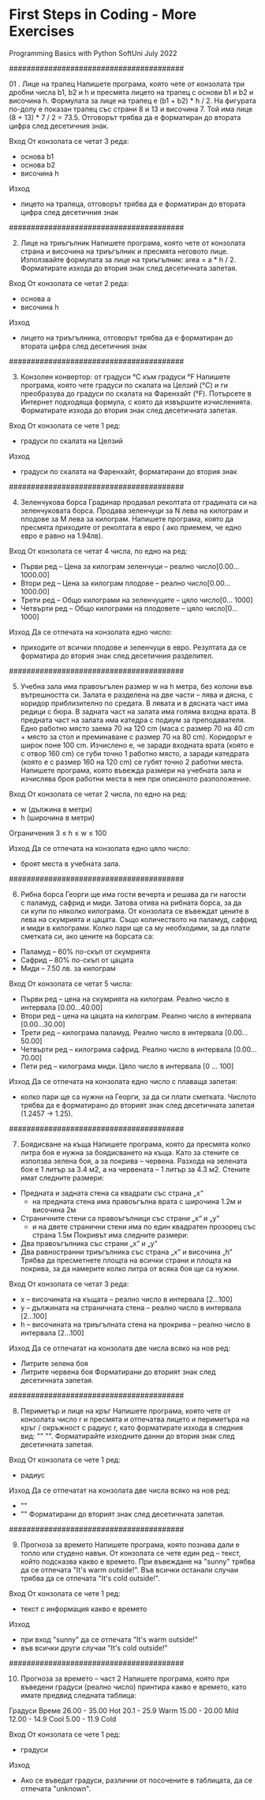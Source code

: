 # First Steps in Coding - More Exercises
Programming Basics with Python SoftUni July 2022

########################################

01 . Лице на трапец
Напишете програма, която чете от конзолата три дробни числа b1, b2 и h и пресмята лицето на трапец с основи b1 и b2 и височина h. Формулата за лице на трапец е (b1 + b2) * h / 2.
На фигурата по-долу е показан трапец със страни 8 и 13 и височина 7. Той има лице (8 + 13) * 7 / 2 = 73.5.
Отговорът трябва да е форматиран до втората цифра след десетичния знак.

Вход
От конзолата се четат 3 реда:
- основа b1
- основа b2
- височина h

Изход
- лицето на трапеца, отговорът трябва да е форматиран до втората цифра след десетичния знак

########################################

02. Лице на триъгълник
Напишете програма, която чете от конзолата страна и височина на триъгълник и пресмята неговото лице. Използвайте формулата за лице на триъгълник: area = a * h / 2. Форматирате изхода до втория знак след десетичната запетая.

Вход
От конзолата се четат 2 реда:
- основа а
- височина h

Изход
- лицето на триъгълника, отговорът трябва да е форматиран до втората цифра след десетичния знак

########################################

03. Конзолен конвертор: от градуси °C към градуси °F
Напишете програма, която чете градуси по скалата на Целзий (°C) и ги преобразува до градуси по скалата на Фаренхайт (°F). Потърсете в Интернет подходяща формула, с която да извършите изчисленията. Форматирате изхода до втория знак след десетичната запетая. 

Вход
От конзолата се чете 1 ред:
- градуси по скалата на Целзий

Изход
- градуси по скалата на Фаренхайт, форматирани до втория знак

########################################

04. Зеленчукова борса
Градинар продавал реколтата от градината си на зеленчуковата борса. Продава зеленчуци за N лева на килограм и плодове за M лева за килограм. Напишете програма, която да пресмята приходите от реколтата в евро ( ако приемем, че едно евро е равно на 1.94лв).

Вход
От конзолата се четат 4 числа, по едно на ред:
- Първи ред – Цена за килограм зеленчуци – реално число[0.00… 1000.00]
- Втори ред – Цена за килограм плодове – реално число[0.00… 1000.00]
- Трети ред – Общо килограми на зеленчуците – цяло число[0… 1000]
- Четвърти ред – Общо килограми на плодовете – цяло число[0… 1000]

Изход
Да се отпечата на конзолата едно число: 
- приходите от всички плодове и зеленчуци в евро. Резултата да се форматира до втория знак след десетичния разделител.

########################################

05. Учебна зала има правоъгълен размер w на h метра, без колони във вътрешността си. Залата е разделена на две части – лява и дясна, с коридор приблизително по средата. В лявата и в дясната част има редици с бюра. В задната част на залата има голяма входна врата. В предната част на залата има катедра с подиум за преподавателя. Едно работно място заема 70 на 120 cm (маса с размер 70 на 40 cm + място за стол и преминаване с размер 70 на 80 cm). Коридорът е широк поне 100 cm. Изчислено е, че заради входната врата (която е с отвор 160 cm) се губи точно 1 работно място, а заради катедрата (която е с размер 160 на 120 cm) се губят точно 2 работни места. Напишете програма, която въвежда размери на учебната зала и изчислява броя работни места в нея при описаното разположение.

Вход
От конзолата се четат 2 числа, по едно на ред: 
- w (дължина в метри) 
- h (широчина в метри)

Ограничения
3 ≤ h ≤ w ≤ 100

Изход
Да се отпечата на конзолата едно цяло число: 
- броят места в учебната зала.

########################################

06. Рибна борса
Георги ще има гости вечерта и решава да ги нагости с паламуд, сафрид и миди. Затова отива на рибната борса, за да си купи по няколко килограма. Oт конзолата се въвеждат цените в лева на скумрията и цацата. Също количеството на паламуд, сафрид и миди в килограми. Колко пари ще са му необходими, за да плати сметката си, ако цените на борсата са:
- Паламуд – 60% по-скъп от скумрията
- Сафрид – 80% по-скъп от цацата
- Миди – 7.50 лв. за килограм

Вход
От конзолата се четат 5 числа:
- Първи ред – цена на скумрията на килограм. Реално число в интервала [0.00…40.00]
- Втори ред – цена на цацата на килограм. Реално число в интервала [0.00…30.00]
- Трети ред – килограма паламуд. Реално число в интервала [0.00…50.00]
- Четвърти ред – килограма сафрид. Реално число в интервала [0.00… 70.00]
- Пети ред – килограма миди. Цяло число в интервала [0 ... 100]

Изход
Да се отпечата на конзолата едно число с плаваща запетая: 
- колко пари ще са нужни на Георги, за да си плати сметката. Числото трябва да е форматирано до вторият знак след десетичната запетая (1.2457 -> 1.25).

########################################

07. Боядисване на къща
Напишете програма, която да пресмята колко литра боя е нужна за боядисването на къщa. Като за стените се използва зелена боя, а за покрива – червена. Разхода на зелената боя е 1 литър за 3.4 м2, а на червената – 1 литър за 4.3 м2.
Стените имат следните размери:
- Предната и задната стена са квадрати със страна „x“
	- на предната стена има правоъгълна врата с широчина 1.2м и височина 2м
- Страничните стени са правоъгълници със страни „x“ и „y“
	- и на двете странични стени има по един квадратен прозорец със страна 1.5м
Покривът има следните размери:
- Два правоъгълника със страни „x“ и „y“
- Два равностранни триъгълника със страна „x“ и височина „h“
Трябва да пресметнете площта на всички страни и площта на покрива, за да
намерите колко литра от всяка боя ще са нужни.

Вход
От конзолата се четат 3 реда:
- x – височината на къщата – реално число в интервала [2...100]
- y – дължината на страничната стена – реално число в интервала [2...100]
- h – височината на триъгълната стена на прокрива – реално число в интервала [2...100]

Изход
Да се отпечатат на конзолата две числа всяко на нов ред:
- Литрите зелена боя
- Литритe червена боя
Форматирани до вторият знак след десетичната запетая.

########################################

08. Периметър и лице на кръг
Напишете програма, която чете от конзолата число r и пресмята и отпечатва лицето и периметъра на кръг / окръжност с радиус r, като форматирате изхода в следния вид: "<calculated area>" 
"<calculated parameter>". Форматирайте изходните данни до втория знак след десетичната запетая.

Вход
От конзолата се чете 1 ред:
- радиус

Изход
Да се отпечатат на конзолата две числа всяко на нов ред:
- "<calculated area>" 
- "<calculated parameter>"
Форматирани до вторият знак след десетичната запетая.

########################################

09. Прогноза за времето
Напишете програма, която познава дали е топло или студено навън. От конзолата се чете един ред – текст, който подсказва какво е времето. При въвеждане на "sunny" трябва да се отпечата "It's warm outside!". Във всички останали случаи трябва да се отпечата "It's cold outside!". 

Вход
От конзолата се чете 1 ред:
- текст с информация какво е времето

Изход
- при вход "sunny" да се отпечата "It's warm outside!"
- във всички други случаи "It's cold outside!"

########################################

10. Прогноза за времето – част 2
Напишете програма, която при въведени градуси (реално число) принтира какво е времето, като имате предвид следната таблица:

Градуси				Време
26.00 - 35.00		Hot
20.1 - 25.9			Warm
15.00 - 20.00		Mild
12.00 - 14.9		Cool
5.00 - 11.9			Cold

Вход
От конзолата се чете 1 ред:
- градуси

Изход
- Ако се въведат градуси, различни от посочените в таблицата, да се отпечата "unknown".

 



